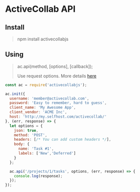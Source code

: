 
# ActiveCollab API

## Install
> npm install activecollabjs

## Using
> ac.api(method, [options], [callback]);
>
> Use request options. More details [here](https://www.npmjs.com/package/request#requestoptions-callback)


```javascript
const ac = require('activecollabjs');

ac.init({
  username: 'member@activecollab.com',
  password: 'Easy to remember, hard to guess',
  client_name: 'My Awesome App',
  client_vendor: 'ACME Inc',
  host: 'http://my.selfhost.com/activecollab/'
}, (err, response) => {
  let options = {
    json: true,
    method: 'POST',
    headers: [/* You can add custom headers */],
    body: {
      name: 'Task #1',
      labels: ['New','Deferred']
    }
  };

  ac.api('/projects/1/tasks', options, (err, response) => {
    console.log(response);
  });
});
```
